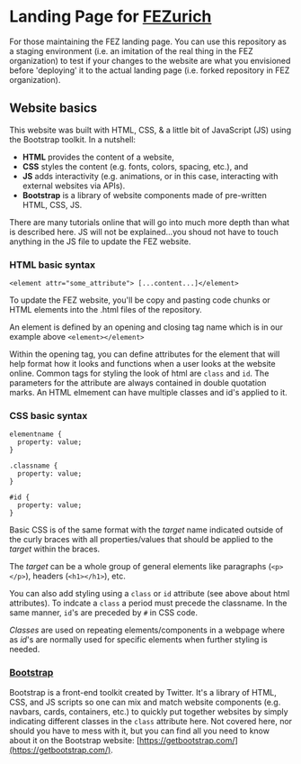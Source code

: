 # Landing Page for [FEZurich](https://fez-finite-element-zurich.github.io/)

For those maintaining the FEZ landing page. You can use this repository as a staging environment (i.e. an imitation of the real thing in the FEZ organization) to test if your changes to the website are what you envisioned before 'deploying' it to the actual landing page (i.e. forked repository in FEZ organization).

## Website basics

This website was built with HTML, CSS, & a little bit of JavaScript (JS) using the Bootstrap toolkit. In a nutshell:
- **HTML** provides the content of a website,
- **CSS** styles the content (e.g. fonts, colors, spacing, etc.), and
- **JS** adds interactivity (e.g. animations, or in this case, interacting with external websites via APIs).
- **Bootstrap** is a library of website components made of pre-written HTML, CSS, JS.

There are many tutorials online that will go into much more depth than what is described here. JS will not be explained...you shoud not have to touch anything in the JS file to update the FEZ website.

### HTML basic syntax

`<element attr="some_attribute"> [...content...]</element>`

To update the FEZ website, you'll be copy and pasting code chunks or HTML elements into the .html files of the repository.

An element is defined by an opening and closing tag name which is in our example above `<element></element>`

Within the opening tag, you can define attributes for the element that will help format how it looks and functions when a user looks at the website online. Common tags for styling the look of html are `class` and `id`. The parameters for the attribute are always contained in double quotation marks. An HTML elmement can have multiple classes and id's applied to it.

### CSS basic syntax

```
elementname {
  property: value;
}

.classname {
  property: value;
}

#id {
  property: value;
}
```
Basic CSS is of the same format with the *target* name indicated outside of the curly braces with all properties/values that should be applied to the *target* within the braces.

The *target* can be a whole group of general elements like paragraphs (`<p></p>`), headers (`<h1></h1>`), etc.

You can also add styling using a `class` or `id` attribute (see above about html attributes). To indcate a `class` a period must precede the classname. In the same manner, `id`'s are preceded by `#` in CSS code.

*Classes* are used on repeating elements/components in a webpage where as *id*'s are normally used for specific elements when further styling is needed.

### [Bootstrap](https://getbootstrap.com/)

Bootstrap is a front-end toolkit created by Twitter. It's a library of HTML, CSS, and JS scripts so one can mix and match website components (e.g. navbars, cards, containers, etc.) to quickly put together websites by simply indicating different classes in the `class` attribute here. Not covered here, nor should you have to mess with it, but you can find all you need to know about it on the Bootstrap website: [https://getbootstrap.com/](https://getbootstrap.com/).


